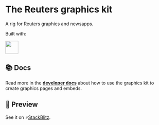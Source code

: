 # The Reuters graphics kit

A rig for Reuters graphics and newsapps.

Built with:

<a href="https://svelte.dev/docs/kit/" target="_blank">
<img src="https://raw.githubusercontent.com/sveltejs/branding/refs/heads/master/svelte-horizontal.svg" height="40" />
</a>

## 📚 Docs

Read more in the **[developer docs](https://reuters-graphics.github.io/bluprint_graphics-kit/)** about how to use the graphics kit to create graphics pages and embeds.

## 👀 Preview

See it on ⚡[StackBlitz](https://stackblitz.com/github/reuters-graphics/bluprint_graphics-kit).

